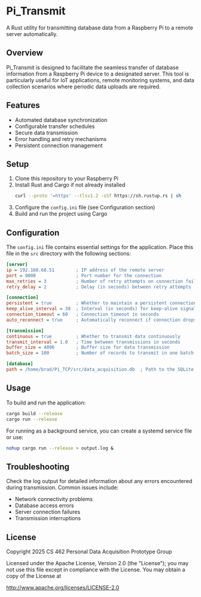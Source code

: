 # Pi_Transmit

A Rust utility for transmitting database data from a Raspberry Pi to a remote server automatically.

## Overview

Pi_Transmit is designed to facilitate the seamless transfer of database information from a Raspberry Pi device to a designated server. This tool is particularly useful for IoT applications, remote monitoring systems, and data collection scenarios where periodic data uploads are required.

## Features

- Automated database synchronization
- Configurable transfer schedules
- Secure data transmission
- Error handling and retry mechanisms
- Persistent connection management

## Setup

1. Clone this repository to your Raspberry Pi
2. Install Rust and Cargo if not already installed
   ```bash
   curl --proto '=https' --tlsv1.2 -sSf https://sh.rustup.rs | sh
   ```
3. Configure the `config.ini` file (see Configuration section)
4. Build and run the project using Cargo

## Configuration

The `config.ini` file contains essential settings for the application. Place this file in the `src` directory with the following sections:

```ini
[server]
ip = 192.168.68.51        ; IP address of the remote server
port = 9000               ; Port number for the connection
max_retries = 3           ; Number of retry attempts on connection failure
retry_delay = 2           ; Delay (in seconds) between retry attempts

[connection]
persistent = true         ; Whether to maintain a persistent connection
keep_alive_interval = 30  ; Interval (in seconds) for keep-alive signals
connection_timeout = 60   ; Connection timeout in seconds
auto_reconnect = true     ; Automatically reconnect if connection drops

[transmission]
continuous = true         ; Whether to transmit data continuously
transmit_interval = 1.0   ; Time between transmissions in seconds
buffer_size = 4096        ; Buffer size for data transmission
batch_size = 100          ; Number of records to transmit in one batch

[database]
path = /home/brad/Pi_TCP/src/data_acquisition.db  ; Path to the SQLite database file
```

## Usage

To build and run the application:

```bash
cargo build --release
cargo run --release
```

For running as a background service, you can create a systemd service file or use:

```bash
nohup cargo run --release > output.log &
```

## Troubleshooting

Check the log output for detailed information about any errors encountered during transmission. Common issues include:
- Network connectivity problems
- Database access errors
- Server connection failures
- Transmission interruptions

## License

Copyright 2025 CS 462 Personal Data Acquisition Prototype Group

Licensed under the Apache License, Version 2.0 (the "License");
you may not use this file except in compliance with the License.
You may obtain a copy of the License at

http://www.apache.org/licenses/LICENSE-2.0
